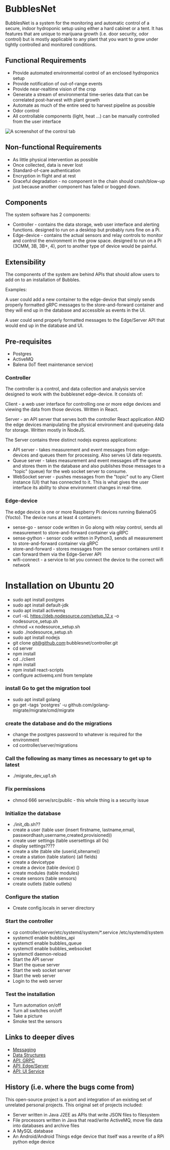 # BubblesNet
BubblesNet is a system for the monitoring and automatic control of a secure, indoor hydroponic 
setup using either a hard cabinet or a tent.  It has features that are unique to marijuana growth 
(i.e. door security, odor control) but is mostly applicable to any plant that you want to grow under
tightly controlled and monitored conditions.

## Functional Requirements
  * Provide automated environmental control of an enclosed hydroponics setup
  * Provide notification of out-of-range events
  * Provide near-realtime vision of the crop
  * Generate a stream of environmental time-series data that can be correlated post-harvest with plant growth
  * Automate as much of the entire seed to harvest pipeline as possible
  * Odor control
  * All controllable components (light, heat ...) can be manually controlled from the user interface

![A screenshot of the control tab](UIControlTab.png "The system control tab")

## Non-functional Requirements
* As little physical intervention as possible
* Once collected, data is never lost
* Standard-of-care authentication
* Encryption in flight and at rest
* Graceful degradation - no component in the chain should crash/blow-up just because another component
has failed or bogged down.

## Components
The system software has 2 components:
* Controller - contains the data storage, web user interface and alerting functions. designed to run on a desktop
  but probably runs fine on a Pi.
* Edge-device - contains the actual sensors and relay controls to monitor and control the environment in the
grow space.  designed to run on a Pi (3CMM, 3B, 3B+, 4), port to another type of device would be painful.
  
## Extensibility
The components of the system are behind APIs that should allow users to add
on to an installation of Bubbles.

Examples:

A user could add a new container to the edge-device that
simply sends properly formatted gRPC messages to the store-and-forward container
and they will end up in the database and accessible as events in the UI.

A user could send properly formatted messages to the Edge/Server API that
would end up in the database and UI.

## Pre-requisites
* Postgres 
* ActiveMQ
* Balena (IoT fleet maintenance service)

### Controller
The controller is a control, and data collection and analysis service designed to 
work with the bubblesnet edge-device.  It consists of:

Client - a web user interface for controlling one or more edge devices
and viewing the data from those devices.  Written in React.

Server - an API server that serves both the controller React application AND 
the edge devices manipulating the physical environment and queueing data for storage.  Written
mostly in NodeJS.

The Server contains three distinct nodejs express applications:
* API server - takes measurement and event messages from edge-devices and queues them for processing.  Also
  serves UI data requests. 
* Queue server - takes measurement and event messages off the queue and stores them in the database and also publishes
those messages to a "topic" (queue) for the web socket server to consume.
* WebSocket server - pushes messages from the "topic" out to any Client instance (UI) that has connected to it. This
is what gives the user interface its ability to show environment changes in real-time.
  
### Edge-device
The edge device is one or more Raspberry Pi devices running BalenaOS (Yocto). The device runs at least
4 containers:
* sense-go - sensor code written in Go along with relay control, sends all measurement to store-and-forward container via gRPC
* sense-python - sensor code written in Python3, sends all measurement to store-and-forward container via gRPC
* store-and-forward - stores messages from the sensor containers until it can forward them via the Edge-Server API
* wifi-connect - a service to let you connect the device to the correct wifi network

# Installation on Ubuntu 20
* sudo apt install postgres
* sudo apt install default-jdk
* sudo apt install activemq
* curl -sL https://deb.nodesource.com/setup_12.x -o nodesource_setup.sh
* chmod +x nodesource_setup.sh
* sudo ./nodesource_setup.sh
* sudo apt install nodejs
* git clone git@github.com:bubblesnet/controller.git
* cd server
* npm install
* cd ../client
* npm install
* npm install react-scripts
* configure activemq.xml from template

### install Go to get the migration tool
* sudo apt install golang
* go get -tags 'postgres' -u github.com/golang-migrate/migrate/cmd/migrate

### create the database and do the migrations
* change the postgres password to whatever is required for the environment
* cd controller/server/migrations

### Call the following as many times as necessary to get up to latest
* ./migrate_dev_up1.sh

### Fix permissions
* chmod 666 serve/src/public - this whole thing is a security issue

### Initialize the database
  * ./init_db.sh??
  * create a user (table user (insert firstname, lastname,email, passwordhash,username,created,provisioned))
  * create user settings (table usersettings all 0s)
  * display settings????
  * create a site (table site (userid,sitename))
  * create a station (table station) (all fields)
  * create a devicetype
  * create a device (table device) ()
  * create modules (table modules)
  * create sensors (table sensors)
  * create outlets (table outlets)

### Configure the station
  * Create config.locals in server directory

### Start the controller
* cp controller/server/etc/systemd/system/*.service /etc/systemd/system
* systemctl enable bubbles_api
*  systemctl enable bubbles_queue
*  systemctl enable bubbles_websocket
*  systemctl daemon-reload
* Start the API server
* Start the queue server
* Start the web socket server
* Start the web server
* Login to the web server

### Test the installation
* Turn automation on/off
* Turn all switches on/off
* Take a picture
* Smoke test the sensors

## Links to deeper dives
* [Messaging](Messaging.md)
* [Data Structures](DataStructures.md)
* [API: GRPC](APIGRPC.md)
* [API: Edge/Server](APIEdge.md)
* [API: UI Service](APIUIService.md)

## History (i.e. where the bugs come from)
This open-source project is a port and integration of an existing set of unrelated personal projects.  This
original set of projects included:
* Server written in Java J2EE as APIs that write JSON files to filesystem
* File processors written in Java that read/write ActiveMQ, move file data into databases and archive files
* A MySQL database
* An Android/Android Things edge device that itself was a rewrite of a RPi python edge device




